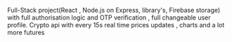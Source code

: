 Full-Stack project(React , Node.js on Express, library's, Firebase storage) with full authorisation logic and OTP verification , full changeable user profile. Crypto api with every 15s real time prices updates , charts and a lot more futures
